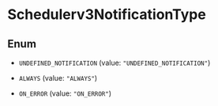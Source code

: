 

# Schedulerv3NotificationType

## Enum


* `UNDEFINED_NOTIFICATION` (value: `"UNDEFINED_NOTIFICATION"`)

* `ALWAYS` (value: `"ALWAYS"`)

* `ON_ERROR` (value: `"ON_ERROR"`)



